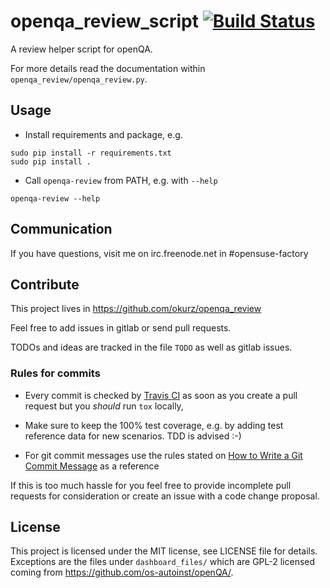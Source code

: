 # openqa_review_script [![Build Status](https://travis-ci.org/okurz/openqa_review.svg?branch=master)](https://travis-ci.org/okurz/openqa_review)

A review helper script for openQA.

For more details read the documentation within `openqa_review/openqa_review.py`.

## Usage

* Install requirements and package, e.g.

```
sudo pip install -r requirements.txt
sudo pip install .
```

* Call `openqa-review` from PATH, e.g. with `--help`

```
openqa-review --help
```

## Communication

If you have questions, visit me on irc.freenode.net in #opensuse-factory


## Contribute

This project lives in https://github.com/okurz/openqa_review

Feel free to add issues in gitlab or send pull requests.

TODOs and ideas are tracked in the file `TODO` as well as gitlab issues.

### Rules for commits

* Every commit is checked by [Travis CI](https://travis-ci.org/travis) as soon as
  you create a pull request but you *should* run `tox` locally,

* Make sure to keep the 100% test coverage, e.g. by adding test reference data
  for new scenarios. TDD is advised :-)

* For git commit messages use the rules stated on
  [How to Write a Git Commit Message](http://chris.beams.io/posts/git-commit/) as
  a reference

If this is too much hassle for you feel free to provide incomplete pull
requests for consideration or create an issue with a code change proposal.

## License

This project is licensed under the MIT license, see LICENSE file for details.
Exceptions are the files under `dashboard_files/` which are GPL-2 licensed
coming from https://github.com/os-autoinst/openQA/.
